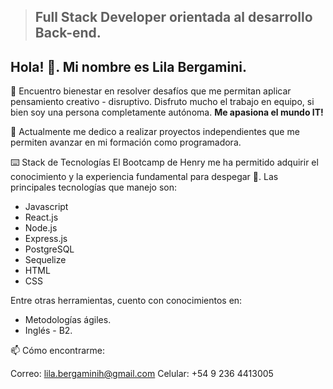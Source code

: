
> ## Full Stack Developer orientada al desarrollo Back-end.
## Hola! 👋. Mi nombre es Lila Bergamini. 


🧠 Encuentro bienestar en resolver desafíos que me permitan aplicar pensamiento creativo - disruptivo. 
Disfruto mucho el trabajo en equipo, si bien soy una persona completamente autónoma.
**Me apasiona el mundo IT!**


🌱 Actualmente me dedico a realizar proyectos independientes que me permiten avanzar en mi formación como programadora.

 ⌨️ Stack de Tecnologías
El Bootcamp de Henry me ha permitido adquirir el conocimiento y la experiencia fundamental para despegar 🚀.
Las principales tecnologías que manejo son:

 
 + Javascript
 + React.js
 + Node.js
 + Express.js
 + PostgreSQL
 + Sequelize
 + HTML
 + CSS
 
Entre otras herramientas, cuento con conocimientos en: 
+ Metodologías ágiles.
+ Inglés - B2.

📫 Cómo encontrarme:

Correo: lila.bergaminih@gmail.com
Celular: +54 9 236 4413005

